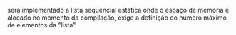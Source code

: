 será implementado a lista sequencial estática onde o espaço de memória é alocado no momento da compilação, exige a definição do número máximo de elementos da "lista"

